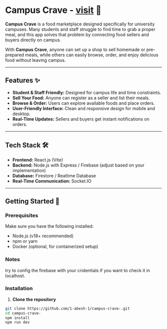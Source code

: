 # Campus Crave - <a href="campuscrave.store">visit</a> 🍔

**Campus Crave** is a food marketplace designed specifically for university campuses. Many students and staff struggle to find time to grab a proper meal, and this app solves that problem by connecting food sellers and buyers directly on campus.

With **Campus Crave**, anyone can set up a shop to sell homemade or pre-prepared meals, while others can easily browse, order, and enjoy delicious food without leaving campus.

---

## Features ✨

- **Student & Staff Friendly:** Designed for campus life and time constraints.
- **Sell Your Food:** Anyone can register as a seller and list their meals.
- **Browse & Order:** Users can explore available foods and place orders.
- **User-Friendly Interface:** Clean and responsive design for mobile and desktop.
- **Real-Time Updates:** Sellers and buyers get instant notifications on orders.

---

## Tech Stack 🛠️

- **Frontend:** React.js (Vite)
- **Backend:** Node.js with Express / Firebase (adjust based on your implementation)
- **Database:** Firestore / Realtime Database
- **Real-Time Communication:** Socket.IO

---

## Getting Started 🚀

### Prerequisites
Make sure you have the following installed:

- Node.js (v18+ recommended)
- npm or yarn
- Docker (optional, for containerized setup)
### Notes
try to config the firebase with your cridentials if you want to check it in localhost.
### Installation

1. **Clone the repository**
```bash
git clone https://github.com/1-abesh-1/campus-crave-.git
cd campus-crave-
npm install
npm run dev





